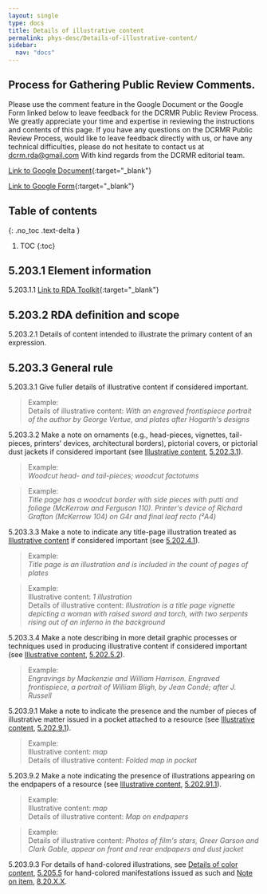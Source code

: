 ```yaml
---
layout: single
type: docs
title: Details of illustrative content
permalink: phys-desc/Details-of-illustrative-content/
sidebar:
  nav: "docs"
---
```


## Process for Gathering Public Review Comments.
Please use the comment feature in the Google Document or the Google Form linked below to leave feedback for the DCRMR Public Review Process.  We greatly appreciate your time and expertise in reviewing the instructions and contents of this page.  If you have any questions on the DCRMR Public Review Process, would like to leave feedback directly with us, or have any technical difficulties, please do not hesitate to contact us at dcrm.rda@gmail.com  With kind regards from the DCRMR editorial team.

[Link to Google Document](https://docs.google.com/document/d/1Tx9tCLPHaWD5X6U8LRJRYaDNIn0FWnIXyZEDJ2VvhTc/edit){:target="_blank"}

[Link to Google Form](https://docs.google.com/forms/d/e/1FAIpQLSdNtJkbY1mngdTcvCoB7zZcpaIuuKHvlbyiidP-QunDy14VcQ/viewform){:target="_blank"}

## Table of contents
{: .no_toc .text-delta }

1. TOC
{:toc}

## 5.203.1 Element information

<a name="5.203.1.1">5.203.1.1</a> [Link to RDA Toolkit](https://linktotoolkit){:target="_blank"}

## 5.203.2 RDA definition and scope

<a name="5.203.2.1">5.203.2.1</a> Details of content intended to illustrate the primary content of an expression.

## 5.203.3 General rule

<a name="5.203.3.1">5.203.3.1</a> Give fuller details of illustrative content if considered important. 

>Example:  
> Details of illustrative content: <CITE>With an engraved frontispiece portrait of the author by George Vertue, and plates after Hogarth's designs</CITE>

<a name="5.203.3.2">5.203.3.2</a> Make a note on ornaments (e.g., head-pieces, vignettes, tail-pieces, printers’ devices, architectural borders), pictorial covers, or pictorial dust jackets if considered important (see [Illustrative content](/DCRMR/phys-desc/Illustrative-content/), [5.202.3.1](/DCRMR/phys-desc/Illustrative-content/#5.202.3.1)). 

>Example:  
><CITE>Woodcut head- and tail-pieces; woodcut factotums</CITE>

>Example:  
><CITE>Title page has a woodcut border with side pieces with putti and foliage (McKerrow and Ferguson 110). Printer's device of Richard Grafton (McKerrow 104) on G4r and final leaf recto (²A4)</CITE>

<a name="5.203.3.3">5.203.3.3</a> Make a note to indicate any title-page illustration treated as [Illustrative content](/DCRMR/phys-desc/Illustrative-content/) if considered important (see [5.202.4.1](/DCRMR/phys-desc/Illustrative-content/#5.202.4.1)).

>Example:  
><CITE>Title page is an illustration and is included in the count of pages of plates</CITE>

>Example:  
>Illustrative content: <CITE>1 illustration</CITE>  
>Details of illustrative content: <CITE>Illustration is a title page vignette depicting a woman with raised sword and torch, with two serpents rising out of an inferno in the background</CITE>

<a name="5.203.3.4">5.203.3.4</a> Make a note describing in more detail graphic processes or techniques used in producing illustrative content if considered important (see [Illustrative content](/DCRMR/phys-desc/Illustrative-content/), [5.202.5.2](/DCRMR/phys-desc/Illustrative-content/#5.202.5.2)). 

>Example:  
> <CITE>Engravings by Mackenzie and William Harrison. Engraved frontispiece, a portrait of William Bligh, by Jean Condé; after J. Russell</CITE>

<a name="5.203.9.1">5.203.9.1</a> Make a note to indicate the presence and the number of pieces of illustrative matter issued in a pocket attached to a resource (see [Illustrative content](/DCRMR/phys-desc/Illustrative-content/), [5.202.9.1](/DCRMR/phys-desc/Illustrative-content/#5.202.9.1)). 

>Example:  
>Illustrative content: <CITE>map</CITE>  
>Details of illustrative content: <CITE>Folded map in pocket</CITE>  

<a name="5.203.9.2">5.203.9.2</a> Make a note indicating the presence of illustrations appearing on the endpapers of a resource (see [Illustrative content](/DCRMR/phys-desc/Illustrative-content/), [5.202.91.1](/DCRMR/phys-desc/Illustrative-content/#5.202.91.1)). 

>Example:  
> Illustrative content: <CITE>map</CITE>  
>Details of illustrative content: <CITE>Map on endpapers</CITE> 

>Example:  
>Details of illustrative content: <CITE>Photos of film's stars, Greer Garson and Clark Gable, appear on front and rear endpapers and dust jacket</CITE>

<a name="5.203.9.3">5.203.9.3</a> For details of hand-colored illustrations, see [Details of color content](/DCRMR/phys-desc/Details-of-colour-content/), [5.205.5](/DCRMR/phys-desc/Details-of-colour-content/#52055-details-of-hand-coloring) for hand-colored manifestations issued as such and [Note on item](/DCRMR/Notes-on-items/Note-on-item), [8.20.X.X](/DCRMR/Notes-on-items/Note-on-item/#8.20.X.X).